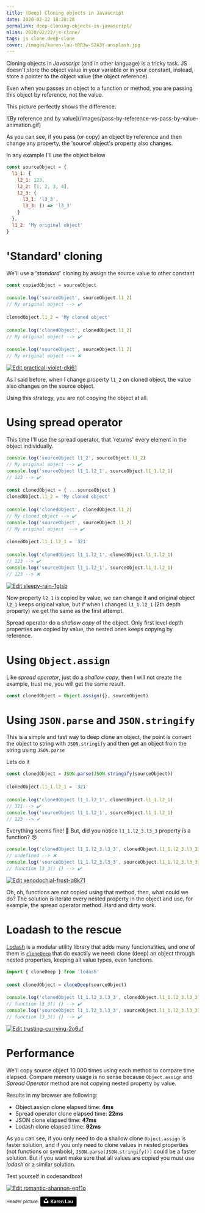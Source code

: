 ```yaml
---
title: (Deep) Cloning objects in Javascript
date: 2020-02-22 18:28:28
permalink: deep-cloning-objects-in-javascript/
alias: 2020/02/22/js-clone/
tags: js clone deep-clone
cover: /images/karen-lau-tRR3w-S2A3Y-unsplash.jpg
---
```


Cloning objects in _Javascript_ (and in other language) is a tricky task. JS doesn't store the object value in your variable or in your constant, instead, store a pointer to the object value (the object reference).

Even when you passes an object to a function or method, you are passing this object by reference, not the value.

This picture perfectly shows the difference.

<div class='center-img'>
  ![By reference and by value](/images/pass-by-reference-vs-pass-by-value-animation.gif) 
</div>

As you can see, if you pass (or copy) an object by reference and then change any property, the 'source' object's property also changes.

In any example I'll use the object below

```js
const sourceObject = {
  l1_1: {
    l2_1: 123,
    l2_2: [1, 2, 3, 4],
    l2_3: {
      l3_1: 'l3_3',
      l3_3: () => 'l3_3'
    }
  },
  l1_2: 'My original object'
} 
```

# 'Standard' cloning
We'll use a '_standard_' cloning by assign the source value to other constant

```js
const copiedObject = sourceObject

console.log('sourceObject', sourceObject.l1_2)
// My original object --> ✔️

clonedObject.l1_2 = 'My cloned object'

console.log('clonedObject', clonedObject.l1_2)
// My original object --> ✔️

console.log('sourceObject', sourceObject.l1_2)
// My original object --> ❌
```
[![Edit practical-violet-dki61](https://codesandbox.io/static/img/play-codesandbox.svg)](https://codesandbox.io/s/practical-violet-dki61?fontsize=14&hidenavigation=1&theme=dark)

As I said before, when I change property `l1_2` on cloned object, the value also changes on the source object.

Using this strategy, you are not copying the object at all.

# Using spread operator
This time I'll use the spread operator, that 'returns' every element in the object individually.

```js
console.log('sourceObject l1_2', sourceObject.l1_2)
// My original object --> ✔️
console.log('sourceObject l1_1.l2_1', sourceObject.l1_1.l2_1)
// 123 --> ✔️

const clonedObject = { ...sourceObject }
clonedObject.l1_2 = 'My cloned object'

console.log('clonedObject', clonedObject.l1_2)
// My cloned object --> ✔️
console.log('sourceObject', sourceObject.l1_2)
// My original object  --> ✔️

clonedObject.l1_1.l2_1 = '321'

console.log('clonedObject l1_1.l2_1', clonedObject.l1_1.l2_1)
// 123 --> ✔️
console.log('sourceObject l1_1.l2_1', sourceObject.l1_1.l2_1)
// 123 --> ❌️
```
[![Edit sleepy-rain-1gtsb](https://codesandbox.io/static/img/play-codesandbox.svg)](https://codesandbox.io/s/sleepy-rain-1gtsb?expanddevtools=1&fontsize=14&hidenavigation=1&theme=dark)

Now property `l2_1` is copied by value, we can change it and original object `l2_1` keeps original value, but if when I changed `l1_1.l2_1` (2th depth property) we get the same as the first attempt. 

Spread operator do a _shallow copy_ of the object. Only first level depth properties are copied by value, the nested ones keeps copying by reference.

# Using `Object.assign`
 
Like _spread operator_, just do a _shallow copy_, then I will not create the example, trust me, you will get the same result.
 
```js
const clonedObject = Object.assign({}, sourceObject)
```

# Using `JSON.parse` and `JSON.stringify`
This is a simple and fast way to deep clone an object, the point is convert the object to string with `JSON.stringify` and then get an object from the string using `JSON.parse`

Lets do it

```js
const clonedObject = JSON.parse(JSON.stringify(sourceObject))

clonedObject.l1_1.l2_1 = '321'

console.log('clonedObject l1_1.l2_1', clonedObject.l1_1.l2_1)
// 321 --> ✔️
console.log('sourceObject l1_1.l2_1', sourceObject.l1_1.l2_1)
// 123 --> ✔
```

Everything seems fine! :tada: 
But, did you notice `l1_1.l2_3.l3_3` property is a function? :cry:

```js
console.log('clonedObject l1_1.l2_3.l3_3', clonedObject.l1_1.l2_3.l3_3)
// undefined --> ❌️
console.log('sourceObject l1_1.l2_3.l3_3', sourceObject.l1_1.l2_3.l3_3)
// function l3_3() {} --> ✔️
```

[![Edit xenodochial-frost-q8k71](https://codesandbox.io/static/img/play-codesandbox.svg)](https://codesandbox.io/s/xenodochial-frost-q8k71?expanddevtools=1&fontsize=14&hidenavigation=1&theme=dark)

Oh, oh, functions are not copied using that method, then, what could  we do? The solution is iterate every nested property in the object and use, for example, the spread operator method. Hard and dirty work.

# Loadash to the rescue

[Lodash](https://lodash.com/) is a modular utility library that adds many funcionalities, and one of them is [`cloneDeep`](https://lodash.com/docs/4.17.15#cloneDeep) that do exactily we need: clone (deep) an object through nested properties, keeping all value types, even functions.

```js
import { cloneDeep } from 'lodash'

const clonedObject = cloneDeep(sourceObject)

console.log('clonedObject l1_1.l2_3.l3_3', clonedObject.l1_1.l2_3.l3_3)
// function l3_3() {} --> ✔️
console.log('sourceObject l1_1.l2_3.l3_3', sourceObject.l1_1.l2_3.l3_3)
// function l3_3() {} --> ✔️
```

[![Edit trusting-currying-2o6uf](https://codesandbox.io/static/img/play-codesandbox.svg)](https://codesandbox.io/s/trusting-currying-2o6uf?expanddevtools=1&fontsize=14&hidenavigation=1&theme=dark)


# Performance
We'll copy source object 10.000 times using each method to compare time elapsed. Compare memory usage is no sense because `Object.assign` and _Spread Operator_ method are not copying nested property by value.

Results in my browser are following:

* Object.assign clone elapsed time: **4ms**
* Spread operator clone elapsed time: **22ms**
* JSON clone elapsed time: **47ms**
* Lodash clone elapsed time: **92ms**


As you can see, if you only need to do a shallow clone `Object.assign` is faster solution, and if you only need to clone values in nested properties (not functions or symbols), `JSON.parse(JSON.stringify())` could be a faster solution. But if you want make sure that all values are copied you must use _lodash_ or a similar solution.
 
Test yourself in codesandbox!

[![Edit romantic-shannon-epf1o](https://codesandbox.io/static/img/play-codesandbox.svg)](https://codesandbox.io/s/romantic-shannon-epf1o?expanddevtools=1&fontsize=14&hidenavigation=1&theme=dark)



<small>
Header picture: <a style="background-color:black;color:white;text-decoration:none;padding:4px 6px;font-family:-apple-system, BlinkMacSystemFont, &quot;San Francisco&quot;, &quot;Helvetica Neue&quot;, Helvetica, Ubuntu, Roboto, Noto, &quot;Segoe UI&quot;, Arial, sans-serif;font-size:12px;font-weight:bold;line-height:1.2;display:inline-block;border-radius:3px" href="https://unsplash.com/@pic_parlance?utm_medium=referral&amp;utm_campaign=photographer-credit&amp;utm_content=creditBadge" target="_blank" rel="noopener noreferrer" title="Download free do whatever you want high-resolution photos from Karen Lau"><span style="display:inline-block;padding:2px 3px"><svg xmlns="http://www.w3.org/2000/svg" style="height:12px;width:auto;position:relative;vertical-align:middle;top:-2px;fill:white" viewBox="0 0 32 32"><title>unsplash-logo</title><path d="M10 9V0h12v9H10zm12 5h10v18H0V14h10v9h12v-9z"></path></svg></span><span style="display:inline-block;padding:2px 3px">Karen Lau</span></a>
</small>

